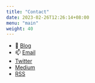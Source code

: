 ```yaml
---
title: "Contact"  
date: 2023-02-26T12:26:14+08:00
menu: "main"
weight: 40
---
```



- 📝 [Blog](https://naodeng.tech)
- 📫 [Email](mailto:<dengnao@gmail.com>)
- [Twitter](https://twitter.com/naodeng0_0)
- [Medium](https://naodeng.medium.com)
- [RSS](https://naodeng.tech/index.xml)